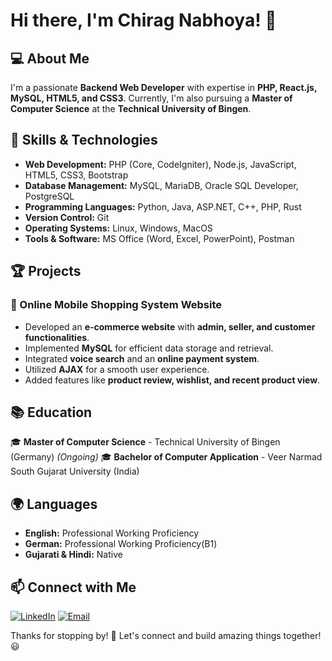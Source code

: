 # Hi there, I'm Chirag Nabhoya! 👋

## 💻 About Me
I'm a passionate **Backend Web Developer** with expertise in **PHP, React.js, MySQL, HTML5, and CSS3**. Currently, I'm also pursuing a **Master of Computer Science** at the **Technical University of Bingen**.

## 🚀 Skills & Technologies
- **Web Development:** PHP (Core, CodeIgniter), Node.js, JavaScript, HTML5, CSS3, Bootstrap
- **Database Management:** MySQL, MariaDB, Oracle SQL Developer, PostgreSQL
- **Programming Languages:** Python, Java, ASP.NET, C++, PHP, Rust
- **Version Control:** Git
- **Operating Systems:** Linux, Windows, MacOS
- **Tools & Software:** MS Office (Word, Excel, PowerPoint), Postman

## 🏆 Projects
### 🔹 Online Mobile Shopping System Website
- Developed an **e-commerce website** with **admin, seller, and customer functionalities**.
- Implemented **MySQL** for efficient data storage and retrieval.
- Integrated **voice search** and an **online payment system**.
- Utilized **AJAX** for a smooth user experience.
- Added features like **product review, wishlist, and recent product view**.

## 📚 Education
🎓 **Master of Computer Science** - Technical University of Bingen (Germany) *(Ongoing)*
🎓 **Bachelor of Computer Application** - Veer Narmad South Gujarat University (India)

## 🌍 Languages
- **English:** Professional Working Proficiency
- **German:** Professional Working Proficiency(B1)
- **Gujarati & Hindi:** Native

## 📫 Connect with Me
[![LinkedIn](https://img.shields.io/badge/LinkedIn-Profile-blue)](https://www.linkedin.com/in/chirag-nabhoya)
[![Email](https://img.shields.io/badge/Email-chiragnabhoya2506@gmail.com-red)](mailto:chiragnabhoya2506@gmail.com)

Thanks for stopping by! 🚀 Let's connect and build amazing things together! 😃
